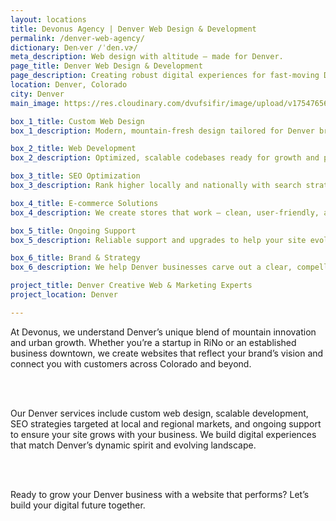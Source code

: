 ```yaml
---
layout: locations
title: Devonus Agency | Denver Web Design & Development
permalink: /denver-web-agency/
dictionary: Den‧ver /ˈden.vɚ/
meta_description: Web design with altitude — made for Denver.
page_title: Denver Web Design & Development
page_description: Creating robust digital experiences for fast-moving Denver brands.
location: Denver, Colorado
city: Denver
main_image: https://res.cloudinary.com/dvufsifir/image/upload/v1754765641/denver_by4t12.webp

box_1_title: Custom Web Design
box_1_description: Modern, mountain-fresh design tailored for Denver brands who want to stand tall online.

box_2_title: Web Development
box_2_description: Optimized, scalable codebases ready for growth and performance.

box_3_title: SEO Optimization
box_3_description: Rank higher locally and nationally with search strategies made for Colorado markets.

box_4_title: E-commerce Solutions
box_4_description: We create stores that work — clean, user-friendly, and ready to convert.

box_5_title: Ongoing Support
box_5_description: Reliable support and upgrades to help your site evolve over time.

box_6_title: Brand & Strategy
box_6_description: We help Denver businesses carve out a clear, compelling digital presence.

project_title: Denver Creative Web & Marketing Experts
project_location: Denver

---
```


At Devonus, we understand Denver’s unique blend of mountain innovation and urban growth. Whether you’re a startup in RiNo or an established business downtown, we create websites that reflect your brand’s vision and connect you with customers across Colorado and beyond.

<br>  
<br>

Our Denver services include custom web design, scalable development, SEO strategies targeted at local and regional markets, and ongoing support to ensure your site grows with your business. We build digital experiences that match Denver’s dynamic spirit and evolving landscape.

<br>  
<br>

Ready to grow your Denver business with a website that performs? Let’s build your digital future together.
